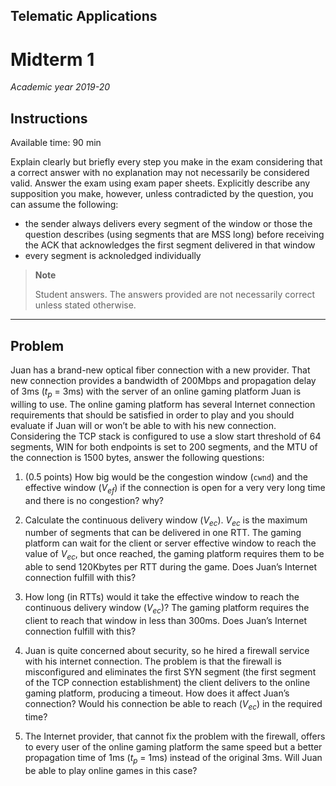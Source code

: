 ## Telematic Applications

# Midterm 1

*Academic year 2019-20*

## Instructions <!-- omit in toc -->

Available time: 90 min

Explain clearly but briefly every step you make in the exam considering that a
correct answer with no explanation may not necessarily be considered valid.
Answer the exam using exam paper sheets. Explicitly describe any supposition you
make, however, unless contradicted by the question, you can assume the
following:

* the sender always delivers every segment of the window or those the question
  describes (using segments that are MSS long) before receiving the ACK that
  acknowledges the first segment delivered in that window
* every segment is acknoledged individually

> **Note**
>
> Student answers. The answers provided are not necessarily correct unless
> stated otherwise.

---

## Problem

Juan has a brand-new optical fiber connection with a new provider. That new
connection provides a bandwidth of 200Mbps and propagation delay of 3ms ($t_p$ =
3ms) with the server of an online gaming platform Juan is willing to use. The
online gaming platform has several Internet connection requirements that should
be satisfied in order to play and you should evaluate if Juan will or won’t be
able to with his new connection. Considering the TCP stack is configured to use
a slow start threshold of 64 segments, WIN for both endpoints is set to 200
segments, and the MTU of the connection is 1500 bytes, answer the following
questions:

1. (0.5 points) How big would be the congestion window (`cwnd`) and the
   effective window ($V_{ef}$) if the connection is open for a very very long time
   and there is no congestion? why?

2. Calculate the continuous delivery window ($V_{ec}$). $V_{ec}$ is the maximum
   number of segments that can be delivered in one RTT. The gaming platform can
   wait for the client or server effective window to reach the value of
   $V_{ec}$, but once reached, the gaming platform requires them to be able to
   send 120Kbytes per RTT during the game. Does Juan’s Internet connection
   fulfill with this?

3. How long (in RTTs) would it take the effective window to reach the continuous
   delivery window ($V_{ec}$)? The gaming platform requires the client to reach
   that window in less than 300ms. Does Juan’s Internet connection fulfill with
   this?

4. Juan is quite concerned about security, so he hired a firewall service with
   his internet connection. The problem is that the firewall is misconfigured
   and eliminates the first SYN segment (the first segment of the TCP connection
   establishment) the client delivers to the online gaming platform, producing a
   timeout. How does it affect Juan’s connection? Would his connection be able
   to reach ($V_{ec}$) in the required time?

5. The Internet provider, that cannot fix the problem with the firewall, offers
   to every user of the online gaming platform the same speed but a better
   propagation time of 1ms ($t_p$ = 1ms) instead of the original 3ms. Will Juan
   be able to play online games in this case?
